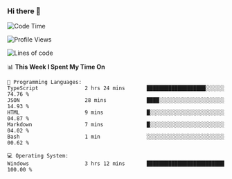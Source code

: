 ### Hi there 👋
<!--START_SECTION:waka-->
![Code Time](http://img.shields.io/badge/Code%20Time-236%20hrs%203%20mins-blue)

![Profile Views](http://img.shields.io/badge/Profile%20Views-0-blue)

![Lines of code](https://img.shields.io/badge/From%20Hello%20World%20I%27ve%20Written-1.0%20million%20lines%20of%20code-blue)

📊 **This Week I Spent My Time On** 

```text
💬 Programming Languages: 
TypeScript               2 hrs 24 mins       ███████████████████░░░░░░   74.76 % 
JSON                     28 mins             ████░░░░░░░░░░░░░░░░░░░░░   14.93 % 
HTML                     9 mins              █░░░░░░░░░░░░░░░░░░░░░░░░   04.87 % 
Markdown                 7 mins              █░░░░░░░░░░░░░░░░░░░░░░░░   04.02 % 
Bash                     1 min               ░░░░░░░░░░░░░░░░░░░░░░░░░   00.62 % 

💻 Operating System: 
Windows                  3 hrs 12 mins       █████████████████████████   100.00 % 
```


<!--END_SECTION:waka-->
<!--
**AnimeruFR/AnimeruFR** is a ✨ _special_ ✨ repository because its `README.md` (this file) appears on your GitHub profile.

Here are some ideas to get you started:

- 🔭 I’m currently working on ...
- 🌱 I’m currently learning ...
- 👯 I’m looking to collaborate on ...
- 🤔 I’m looking for help with ...
- 💬 Ask me about ...
- 📫 How to reach me: ...
- 😄 Pronouns: ...
- ⚡ Fun fact: ...
-->
